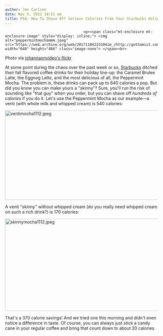 ```yaml
---
author: Jen Carlson
date: Nov 5, 2012 10:51 am
title: PSA: How To Shave Off Serious Calories From Your Starbucks Holiday Drinks
---
```


	
										<p><span class="mt-enclosure mt-enclosure-image" style="display: inline;"> <img alt="peppermintmochammm.jpeg" src="https://web.archive.org/web/20171104223104im_/http://gothamist.com/attachments/arts_jen/peppermintmochammm.jpeg" width="640" height="466" class="image-none"> </span><br>
<span class="photo_caption">Photo via <a href="https://web.archive.org/web/20171104223104/http://www.flickr.com/photos/johannaonvideo/2148456832/">johannaonvideo&apos;s flickr</a></span></p>

<p>At some point during the chaos over the past week or so, <a href="https://web.archive.org/web/20171104223104/http://gothamist.com/tags/starbucks">Starbucks</a> ditched their fall flavored coffee drinks for their holiday line-up: the Caramel Brulee Latte, the Eggnog Latte, and the most delicious of all, the Peppermint Mocha. The problem is, these drinks can pack up to 640 calories a pop. But did you know you can make yours a &quot;skinny&quot;? Sure, you&apos;ll run the risk of sounding like &quot;that guy&quot; when you order, but you can shave off <em>hundreds of calories</em> if you do it. Let&apos;s use the Peppermint Mocha as our example&#x2014;a venti (with whole milk and whipped cream) is 540 calories:</p>

<p><span class="mt-enclosure mt-enclosure-image" style="display: inline;"> <img alt="ventimocha1112.jpeg" src="https://web.archive.org/web/20171104223104im_/http://gothamist.com/attachments/arts_jen/ventimocha1112.jpeg" width="640" height="294" class="image-none"> </span></p>

<p>A venti &quot;skinny&quot; without whipped cream (do you really need whipped cream on such a rich drink?) is 170 calories:</p>

<p><span class="mt-enclosure mt-enclosure-image" style="display: inline;"> <img alt="skinnymocha1112.jpeg" src="https://web.archive.org/web/20171104223104im_/http://gothamist.com/attachments/arts_jen/skinnymocha1112.jpeg" width="640" height="303" class="image-none"> </span></p>

<p>That&apos;s a 370 calorie savings! And we tried one this morning and didn&apos;t even notice a difference in taste. Of course, you can always just stick a candy cane in your regular coffee and bring that count down to about 20 calories.</p>					
										
									
				